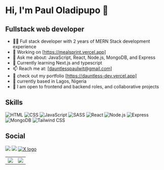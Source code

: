 # Hi, I'm Paul Oladipupo 👋

## Fullstack web developer

- 👨‍💻 Full stack developer with 2 years of MERN Stack development experience
- 🔩 Working on [https://mealsprint.vercel.app]
- 💬 Ask me about: JavaScript, React, Node.js, MongoDB, and Express
- 🌱 Currently learning Next.js and typescript
- 📫 Reach me at: [dauntlesspaulwit@gmail.com]
- 💼 check out my portfolio [https://dauntless-dev.vercel.app]
- 🏡 currently based in Lagos, Nigeria
- 📩 I am open to frontend and backend roles, and collaborative projects
  
## Skills

![HTML](https://img.shields.io/badge/-HTML5-E34F26?style=flat&logo=html5&logoColor=white)
![CSS](https://img.shields.io/badge/-CSS3-1572B6?style=flat&logo=css3&logoColor=white)
![JavaScript](https://img.shields.io/badge/-JavaScript-F7DF1E?style=flat&logo=javascript&logoColor=black)
![SASS](https://img.shields.io/badge/-SASS-CC6699?style=flat&logo=sass&logoColor=white)
![React](https://img.shields.io/badge/-React-61DAFB?style=flat&logo=react&logoColor=white)
![Node.js](https://img.shields.io/badge/-Node.js-339933?style=flat&logo=node.js&logoColor=white)
![Express](https://img.shields.io/badge/-Express-000000?style=flat&logo=express&logoColor=white)
![MongoDB](https://img.shields.io/badge/-MongoDB-47A248?style=flat&logo=mongodb&logoColor=white)
![Tailwind CSS](https://img.shields.io/badge/-Tailwind%20CSS-38B2AC?style=flat&logo=tailwind-css&logoColor=white)

## Social 

<a href="https://twitter.com/WitsPaul" target="_blank"><img src="https://img.icons8.com/material-outlined/40/000000/github.png"/></a>
<a href="https://www.linkedin.com/in/oladipupo-paul" target="_blank"><img src="https://img.icons8.com/color/40/000000/linkedin.png"/></a>
<a href="https://twitter.com/WitsPaul" target="_blank"><img src="https://img.icons8.com/ios-filled/33/000000/x.png" alt="X logo"/></a>




<table>
  <tr>
    <td>
      <img src="https://github-readme-stats.vercel.app/api?username=Dauntlesspaul&show_icons=true&hide=issues,contribs,prs&count_private=true&include_all_commits=true&custom_title=GitHub%20Stats&hide_rank=true&theme=radical" />
    </td>
    <td>
      <img src="https://github-readme-stats.vercel.app/api/top-langs/?username=Dauntlesspaul&layout=compact&theme=radical" />
    </td>
  </tr>
</table>





